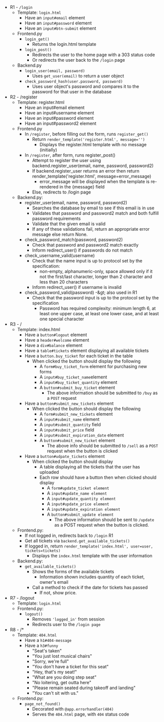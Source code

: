 - R1 - `/login`
  - Template: `login.html`
    - Have an `input#email` element
    - Have an `input#password` element
    - Have an `input#btn-submit` element
  - Frontend.py
    - `login_get()`
      - Returns the login.html template
    - `login_post()`
      - Redirects the user to the home page with a 303 status code
      - Or redirects the user back to the `/login` page
  - Backend.py
    - `login_user(email, password)`
      - Uses `get_user(email)` to return a user object
    - `check_password_hash(user.password, password)`
      - Uses user object's password and compares it to the password for that user in the database
- R2 - /register
  - Template: register.html
    - Have an input#email element
    - Have an input#username element
    - Have an input#password element
    - Have an input#password2 element
  - Frontend.py
    - In `/register`, before filling out the form, runs `register_get()`
      - Return `render_template('register.html', message='')`
        - Displays the register.html template with no message (initially)
    - In `/register`, after form, runs register_post()
      - Attempt to register the user using backend.register_user(email, name, password, password2)
      - If backend.register_user returns an error then return render_template('register.html', message=error_message)
        - error_message will be displayed when the template is re-rendered in the {message} field
      - Else, redirects to /login page
  - Backend.py:
    - register_user(email, name, password, password2)
      - Searches the database by email to see if this email is in use
      - Validates that password and password2 match and both fulfill password requirements
      - Validate that the given email is valid
      - If any of these validations fail, return an appropriate error message else return None.
    - check_password_match(password, password2)
      - Check that password and password2 match exactly
      - Inform redirect_user() if passwords do not match
    - check_username_valid(username)
      - Check that the name input is up to protocol set by the specification:
        - non-empty, alphanumeric-only, space allowed only if it not the first/last character, longer than 2 character and less than 20 characters
      - Inform redirect_user() if username is invalid
    - check_password_valid(password) -\&gt; also used in R1
      - Check that the password input is up to the protocol set by the specification
        - Password has required complexity: minimum length 6, at least one upper case, at least one lower case, and at least one special character
- R3 - /
  - Template: index.html
    - Have a `button#logout` element
    - Have a `header#welcome` element
    - Have a `div#balance` element
    - Have a `table#tickets` element displaying all available tickets
    - Have a `button.buy_ticket` for each ticket in the table
      - When clicked the button should display the following
        - A `form#buy_ticket_form` element for purchasing new forms
        - A `input#buy_ticket_name`element
        - A `input#buy_ticket_quantity` element
        - A `button#submit_buy_ticket` element
          - The above information should be submitted to `/buy` as a `POST` request
    - Have a `button#submit_new_tickets` element
      - When clicked the button should display the following
        - A `form#submit_new_tickets` element
        - A `input#submit_name` element
        - A `input#submit_quantity` field
        - A `input#submit_price` field
        - A `input#submit_expiration_date` element
        - A `button#submit_new_ticket` element
          - The above info should be submitted to `/sell` as a `POST` request when the button is clicked
    - Have a `button#udpate_tickets` element
      - When clicked the button should display
        - A table displaying all the tickets that the user has uploaded
        - Each row should have a button then when clicked should display
          - A `form#update_ticket element`
          - A `input#update_name element`
          - A `input#update_quantity element`
          - A `input#update_price element`
          - A `input#update_expiration element`
          - A `button#submit_update element`
            - The above information should be sent to `/update` as a POST request when the button is clicked.
  - Frontend.py:
    - If not logged in, redirects back to `/login` R1
    - Get all tickets via `backend.get_available_tickets()`
    - If logged in, return `render_template('index.html', user=user, tickets=tickets)`
      - Displays the `index.html` template with the user information
  - Backend.py:
    - `get_available_tickets()`
      - Shows the forms of the available tickets
        - Information shown includes quantity of each ticket, owner's email
      - Call a method to check if the date for tickets has passed
        - If not, show price.
- R7 - /logout
  - Template: `login.html`
  - Frontend.py:
    - `logout()`
      - Removes `'logged_in'` from session
      - Redirects user to the `/login page`
- R8 - /\*
  - Template: `404.html`
    - Have a `h1#404-message`
    - Have a `h3#funny`
      - &quot;Seat's taken&quot;
      - &quot;You just lost musical chairs&quot;
      - &quot;Sorry, we're full&quot;
      - &quot;You don't have a ticket for this seat&quot;
      - &quot;Hey, that's my seat!&quot;
      - &quot;What are you doing step seat&quot;
      - &quot;No loitering, get outta here&quot;
      - &quot;Please remain seated during takeoff and landing&quot;
      - &quot;You can't sit with us.&quot;
  - Frontend.py:
    - `page_not_found()`
      - Decorated with `@app.errorhandler(404)`
      - Serves the `404.html` page, with `404` status code